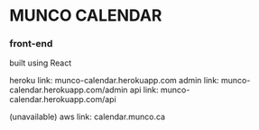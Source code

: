 # MUNCO CALENDAR 
### front-end

built using React

heroku link: munco-calendar.herokuapp.com
admin link: munco-calendar.herokuapp.com/admin
api link: munco-calendar.herokuapp.com/api

(unavailable) aws link: calendar.munco.ca
